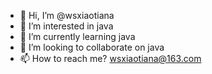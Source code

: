 - 👋 Hi, I’m @wsxiaotiana
- 👀 I’m interested in java
- 🌱 I’m currently learning java
- 💞️ I’m looking to collaborate on java
- 📫 How to reach me? wsxiaotiana@163.com

<!---
wsxiaotiana/wsxiaotiana is a ✨ special ✨ repository because its `README.md` (this file) appears on your GitHub profile.
You can click the Preview link to take a look at your changes.
--->

